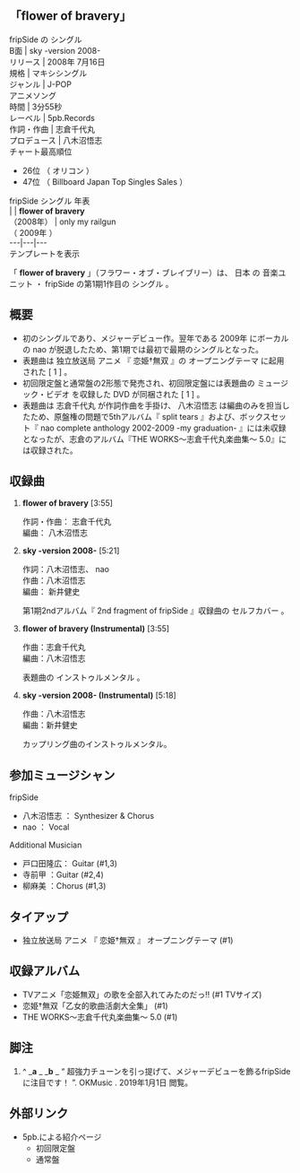 「flower of bravery」  
---  
fripSide  の  シングル  
B面  |  sky -version 2008-   
リリース  |  2008年  7月16日   
規格  |  マキシシングル   
ジャンル  |  J-POP    
アニメソング  
時間  |  3分55秒   
レーベル  |  5pb.Records   
作詞・作曲  |  志倉千代丸   
プロデュース  |  八木沼悟志   
チャート最高順位  
  
  * 26位  （  オリコン  ） 
  * 47位  （  Billboard Japan Top Singles Sales  ） 

  
fripSide  シングル 年表  
|  |  **flower of bravery**   
（2008年）  |  only my railgun    
（  2009年  ）  
---|---|---  
テンプレートを表示  
  
「 **flower of bravery** 」（フラワー・オブ・ブレイブリー）は、  日本  の  音楽ユニット  ・  fripSide
の第1期1作目の  シングル  。

##  概要



  * 初のシングルであり、メジャーデビュー作。翌年である  2009年  にボーカルの  nao  が脱退したため、第1期では最初で最期のシングルとなった。 
  * 表題曲は  独立放送局  アニメ  『  恋姫†無双  』の  オープニングテーマ  に起用された  [  1  ]  。 
  * 初回限定盤と通常盤の2形態で発売され、初回限定盤には表題曲の  ミュージック・ビデオ  を収録した  DVD  が同梱された  [  1  ]  。 
  * 表題曲は  志倉千代丸  が作詞作曲を手掛け、  八木沼悟志  は編曲のみを担当したため、原盤権の問題で5thアルバム『  split tears  』および、ボックスセット『  nao complete anthology 2002-2009 -my graduation-  』には未収録となったが、志倉のアルバム『THE WORKS〜志倉千代丸楽曲集〜 5.0』には収録された。 

##  収録曲



  1. **flower of bravery** [3:55] 

     作詞・作曲：  志倉千代丸    
編曲：  八木沼悟志

  2. **sky -version 2008-** [5:21] 

     作詞：八木沼悟志、  nao    
作曲：八木沼悟志  
編曲：  新井健史

     第1期2ndアルバム『  2nd fragment of fripSide  』収録曲の  セルフカバー  。 
  3. **flower of bravery (Instrumental)** [3:55] 

     作曲：志倉千代丸   
編曲：八木沼悟志

     表題曲の  インストゥルメンタル  。 
  4. **sky -version 2008- (Instrumental)** [5:18] 

     作曲：八木沼悟志   
編曲：新井健史

     カップリング曲のインストゥルメンタル。 

##  参加ミュージシャン



fripSide

  * 八木沼悟志  ：  Synthesizer  & Chorus 
  * nao  ：  Vocal 

Additional Musician

  * 戸口田隆広：  Guitar  (#1,3) 
  * 寺前甲  ：Guitar (#2,4) 
  * 柳麻美  ：Chorus (#1,3) 

##  タイアップ



  * 独立放送局  アニメ  『  恋姫†無双  』  オープニングテーマ  (#1) 

##  収録アルバム



  * TVアニメ「恋姫無双」の歌を全部入れてみたのだっ‼︎ (#1 TVサイズ) 
  * 恋姫†無双「乙女的歌曲活劇大全集」 (#1) 
  * THE WORKS～志倉千代丸楽曲集～ 5.0 (#1) 

##  脚注



  1. ^  _**a** _ _**b** _ “  超強力チューンを引っ提げて、メジャーデビューを飾るfripSideに注目です！  ”.  OKMusic  .  2019年1月1日  閲覧。 

##  外部リンク



  * 5pb.による紹介ページ 
    * 初回限定盤 
    * 通常盤 

